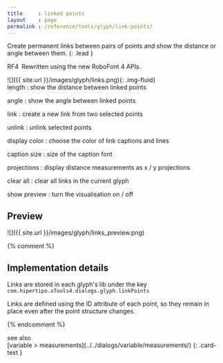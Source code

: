 ```yaml
---
title     : linked points
layout    : page
permalink : /reference/tools/glyph/link-points/
---
```


Create permanent links between pairs of points and show the distance or angle between them.
{: .lead }

<span class="badge text-bg-success rounded-0">RF4</span> Rewritten using the new RoboFont 4 APIs.


<div class='row'>

<div class='col-sm-4' markdown='1'>
![]({{ site.url }}/images/glyph/links.png){: .img-fluid}
</div>

<div class='col-sm-8' markdown='1'>
length
: show the distance between linked points

angle
: show the angle between linked points

link
: create a new link from two selected points

unlink
: unlink selected points

display color
: choose the color of link captions and lines

caption size
: size of the caption font

projections
: display distance measurements as x / y projections

clear all
: clear all links in the current glyph

show preview
: turn the visualisation on / off
</div>

</div>


Preview
-------

![]({{ site.url }}/images/glyph/links_preview.png)


{% comment %}

Implementation details
----------------------

Links are stored in each glyph's lib under the key `com.hipertipo.xTools4.dialogs.glyph.linkPoints`

Links are defined using the ID attribute of each point, so they remain in place even after the point structure changes.

{% endcomment %}


<div class="card text-dark bg-light my-3 rounded-0">
<div class="card-header">see also</div>
<div class="card-body" markdown='1'>
[variable > measurements](../../dialogs/variable/measurements/)
{: .card-text }
</div>
</div>
